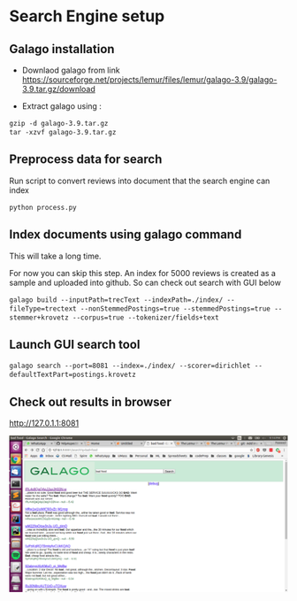 # Search Engine setup

## Galago installation

* Downlaod galago from link https://sourceforge.net/projects/lemur/files/lemur/galago-3.9/galago-3.9.tar.gz/download

* Extract galago using :
```
gzip -d galago-3.9.tar.gz 
tar -xzvf galago-3.9.tar.gz
```

## Preprocess data for search

Run script to convert reviews into document that the search engine can index

```
python process.py
```

## Index documents using galago command 

This will take a long time.

For now you can skip this step. An index for 5000 reviews is created as a sample and uploaded into github. So can check out search with GUI below

```
galago build --inputPath=trecText --indexPath=./index/ --fileType=trectext --nonStemmedPostings=true --stemmedPostings=true --stemmer+krovetz --corpus=true --tokenizer/fields+text
```

## Launch GUI search tool

```
galago search --port=8081 --index=./index/ --scorer=dirichlet --defaultTextPart=postings.krovetz
```

## Check out results in browser

http://127.0.1.1:8081

![Search demo](galago_demo.png "Yelp search demo")